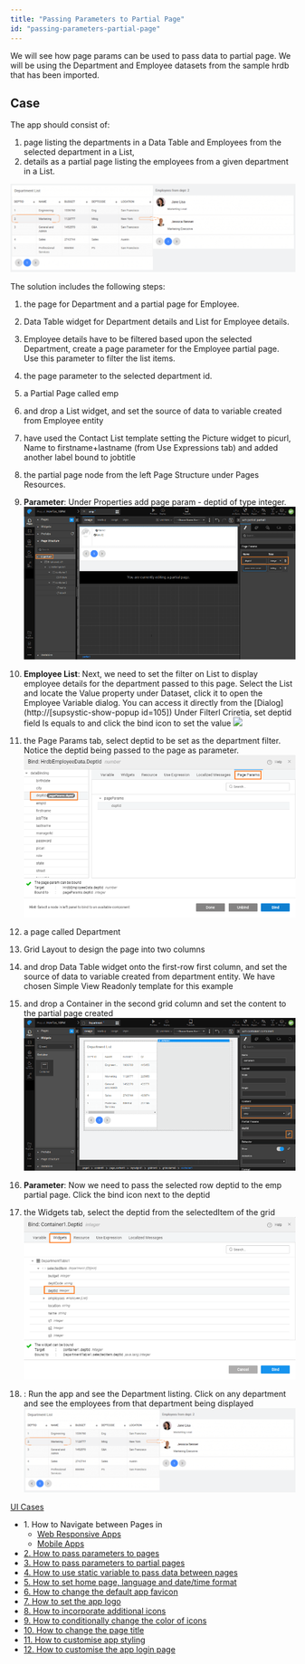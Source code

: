 ```yaml
---
title: "Passing Parameters to Partial Page"
id: "passing-parameters-partial-page"
---
```


We will see how page params can be used to pass data to partial page. We will be using the Department and Employee datasets from the sample hrdb that has been imported.

## Case

The app should consist of:

1. page listing the departments in a Data Table and Employees from the selected department in a List,
2. details as a partial page listing the employees from a given department in a List.

[![](../assets/ppp_run.png)](../assets/ppp_run.png)

The solution includes the following steps:

1. the page for Department and a partial page for Employee.
2. Data Table widget for Department details and List for Employee details.
3. Employee details have to be filtered based upon the selected Department, create a page parameter for the Employee partial page. Use this parameter to filter the list items.
4. the page parameter to the selected department id.

1. a Partial Page called emp
2. and drop a List widget, and set the source of data to variable created from Employee entity
3. have used the Contact List template setting the Picture widget to picurl, Name to firstname+lastname (from Use Expressions tab) and added another label bound to jobtitle
4. the partial page node from the left Page Structure under Pages Resources.
5. **Parameter**: Under Properties add page param - deptid of type integer. [![](../assets/ppp_emp_param.png)](../assets/ppp_emp_param.png)
6. **Employee List**: Next, we need to set the filter on List to display employee details for the department passed to this page. Select the List and locate the Value property under Dataset, click it to open the Employee Variable dialog. You can access it directly from the [Dialog](http://[supsystic-show-popup id=105]) Under Filterl Criretia, set deptid field Is equals to and click the bind icon to set the value [![](http://pm.wavemaker.com../assets/ppp_emp_lvdata.png)](http://pm.wavemaker.com../assets/ppp_emp_lvdata.png)
7. the Page Params tab, select deptid to be set as the department filter. Notice the deptid being passed to the page as parameter. [![](../assets/ppp_emp_lvbind.png)](../assets/ppp_emp_lvbind.png)
8. a page called Department
9. Grid Layout to design the page into two columns
10. and drop Data Table widget onto the first-row first column, and set the source of data to variable created from department entity. We have chosen Simple View Readonly template for this example
11. and drop a Container in the second grid column and set the content to the partial page created [![](../assets/ppp_design.png)](../assets/ppp_design.png)
12. **Parameter**: Now we need to pass the selected row deptid to the emp partial page. Click the bind icon next to the deptid
13. the Widgets tab, select the deptid from the selectedItem of the grid [![](../assets/ppp_parambind.png)](../assets/ppp_parambind.png)
14. : Run the app and see the Department listing. Click on any department and see the employees from that department being displayed [![ppp_run](../assets/ppp_run.png)](../assets/ppp_run.png)

[UI Cases](/learn/app-development/ui-design/use-cases-ui-design/)

- 1\. How to Navigate between Pages in
    - [Web Responsive Apps](/learn/responsive-web/web-ui-design/#page-navigation)
    - [Mobile Apps](/learn/hybrid-mobile/mobile-page-concepts/#page-navigation-actions)
- [2\. How to pass parameters to pages](/learn/how-tos/passing-parameters-pages/)
- [3\. How to pass parameters to partial pages](/learn/how-tos/passing-parameters-partial-page/)
- [4\. How to use static variable to pass data between pages](/learn/how-tos/use-static-variable-pass-data-pages/)
- [5\. How to set home page, language and date/time format](/learn/how-tos/setting-language-date-format/)
- [6\. How to change the default app favicon](/learn/how-tos/changing-default-favicon/)
- [7\. How to set the app logo](/learn/how-tos/changing-app-logo/)
- [8\. How to incorporate additional icons](/learn/how-tos/incorporating-additional-icons/)
- [9\. How to conditionally change the color of icons](/learn/how-tos/displaying-icon-color-based-upon-condition/)
- [10\. How to change the page title](/learn/how-tos/changing-page-title/)
- [11\. How to customise app styling](/learn/how-tos/customise-app-style/)
- [12\. How to customise the app login page](/learn/how-tos/customise-login-page/)
